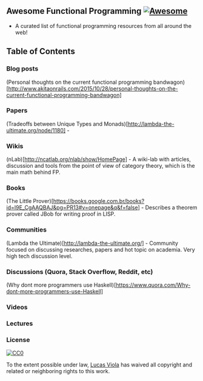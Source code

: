 ## Awesome Functional Programming [![Awesome](https://cdn.rawgit.com/sindresorhus/awesome/d7305f38d29fed78fa85652e3a63e154dd8e8829/media/badge.svg)](https://github.com/sindresorhus/awesome)

* A curated list of functional programming resources from all around the
web!

## Table of Contents

### Blog posts
(Personal thoughts on the current functional programming bandwagon)[http://www.akitaonrails.com/2015/10/28/personal-thoughts-on-the-current-functional-programming-bandwagon]

### Papers
(Tradeoffs between Unique Types and Monads)[http://lambda-the-ultimate.org/node/1180] - 

### Wikis
(nLab)[http://ncatlab.org/nlab/show/HomePage] - A wiki-lab with articles, discussion and tools from the point of view of category theory, which is the main math behind FP.

### Books
(The Little Prover)[https://books.google.com.br/books?id=I9E_CgAAQBAJ&pg=PR13#v=onepage&q&f=false] - Describes
a theorem prover called JBob for writing proof in LISP.

### Communities
(Lambda the Ultimate)[http://lambda-the-ultimate.org/] - Community focused on discussing researches, papers
and hot topic on academia. Very high tech discussion level.

### Discussions (Quora, Stack Overflow, Reddit, etc)
(Why dont more programmers use Haskell)[https://www.quora.com/Why-dont-more-programmers-use-Haskell]

### Videos

### Lectures

### License

[![CC0](https://i.creativecommons.org/p/zero/1.0/88x31.png)](https://creativecommons.org/publicdomain/zero/1.0/)

To the extent possible under law, [Lucas Viola](http://lucasviola.github.io) has waived all copyright and related or neighboring rights to this work.
